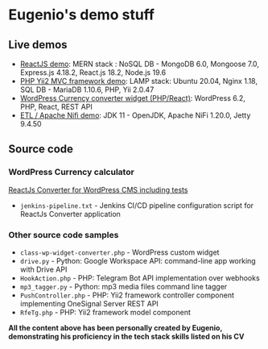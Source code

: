 # Eugenio's demo stuff

## Live demos

- [ReactJS demo](https://demo.4dates.net/react): MERN stack : NoSQL DB - MongoDB 6.0, Mongoose 7.0, Express.js 4.18.2, React.js 18.2, Node.js 19.6
- [PHP Yii2 MVC framework demo](https://demo.4dates.net/mvc): LAMP stack: Ubuntu 20.04, Nginx 1.18, SQL DB - MariaDB 1.10.6, PHP, Yii 2.0.47
- [WordPress Currency converter widget (PHP/React)](http://test.4dates.net/): WordPress 6.2, PHP, React, REST API
- [ETL / Apache Nifi demo](https://demo.4dates.net/nifi): JDK 11 - OpenJDK, Apache NiFi 1.20.0, Jetty 9.4.50

## Source code

### WordPress Currency calculator

[ReactJs Converter for WordPress CMS including tests](/converter-widget-app/)

- `jenkins-pipeline.txt` - Jenkins CI/CD pipeline configuration script for ReactJs Converter application

### Other source code samples

- `class-wp-widget-converter.php` - WordPress custom widget
- `drive.py` - Python: Google Workspace API: command-line app working with Drive API
- `HookAction.php` - PHP: Telegram Bot API implementation over webhooks
- `mp3_tagger.py` - Python: mp3 media files command line tagger
- `PushController.php` - PHP: Yii2 framework controller component implementing OneSignal Server REST API
- `RfeTg.php` - PHP: Yii2 framework model component

**All the content above has been personally created by Eugenio,
demonstrating his proficiency in the tech stack skills listed on his CV**
